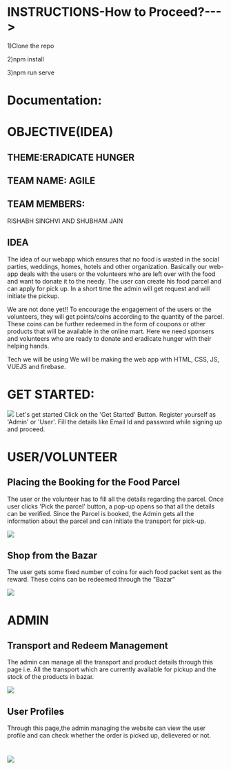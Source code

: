 # INSTRUCTIONS-How to Proceed?--->

1)Clone the repo

2)npm install

3)npm run serve

# Documentation:

# OBJECTIVE(IDEA)
## THEME:ERADICATE HUNGER
## TEAM NAME: AGILE
## TEAM MEMBERS:
RISHABH SINGHVI AND SHUBHAM JAIN


## IDEA
The idea of our webapp which ensures that no food is wasted in the social parties,
weddings, homes, hotels and other organization. Basically our web-app deals with the users or the 
volunteers who are left over with the food and want to donate it to the needy. The user can create
his food parcel and can apply for pick up. In a short time the admin will get request and will
initiate the pickup.

We are not done yet!!
To encourage the engagement of the users or the volunteers, they will get points/coins according 
to the quantity of the parcel. These coins can be further redeemed in the form of coupons or other 
products that will be available in the online mart. Here we need sponsers and volunteers who are 
ready to donate and eradicate hunger with their helping hands.

Tech we will be using
We will be making the web app with HTML, CSS, JS, VUEJS and firebase.


# GET STARTED:

![](public/img/theme/1.png)
Let's get started 
Click on the 'Get Started' Button.
Register yourself as 'Admin' or 'User'.
Fill the details like Email Id and password while signing up and proceed.

# USER/VOLUNTEER
## Placing the Booking for the Food Parcel
The user or the volunteer has to fill all the details regarding the parcel.
Once user clicks 'Pick the parcel' button, a pop-up opens so that all the details
can be verified.
Since the Parcel is booked, the Admin gets all the information about the parcel
and can initiate the transport for pick-up.

![](public/img/theme/2.png)

## Shop from the Bazar
The user gets some fixed number of coins for each food packet sent as the reward.
These coins can be redeemed through the "Bazar"

![](public/img/theme/5.jpeg)

# ADMIN
## Transport and Redeem Management
The admin can manage all the transport and product details through this page i.e.
All the transport which are currently available for pickup and the stock of the 
products in bazar.

![](public/img/theme/6.png)

## User Profiles
Through this page,the admin managing the website can view the user profile and can
check whether the order is picked up, delievered or not.

![](public/img/theme/4.png)
=======





